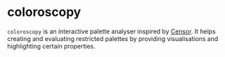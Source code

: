 # coloroscopy

`coloroscopy` is an interactive palette analyser inspired by [Censor](https://github.com/Quickmarble/censor). It helps creating and evaluating restricted palettes by providing visualisations and highlighting certain properties.

